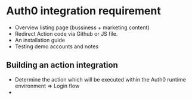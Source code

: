 # Auth0 integration requirement

- Overview listing page (bussiness + marketing content)
- Redirect Action code via Github or JS file.
- An installation guide
- Testing demo accounts and notes

## Building an action integration
- Determine the action which will be executed within the Auth0 runtime environment => Login flow
- 